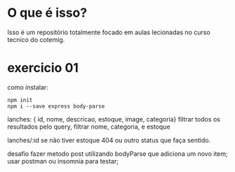 # O que é isso? 

Isso é um repositório totalmente focado em aulas lecionadas no curso tecnico do cotemig.


# exercicio 01 

como instalar:
```
npm init 
npm i --save express body-parse
```

lanches: { id, nome, descricao, estoque, image, categoria}
    filtrar todos os resultados pelo query, filtrar nome, categoria, e estoque

lanches/:id 
    se não tiver estoque 404 ou outro status que faça sentido.

desafio
    fazer metodo post utilizando bodyParse que adiciona um novo item;
    usar postman ou insomnia para testar;
